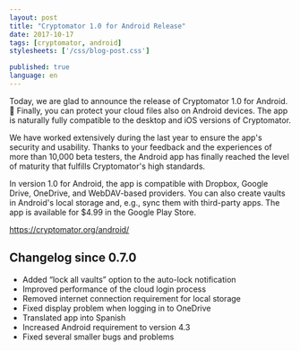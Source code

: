 ```yaml
---
layout: post
title: "Cryptomator 1.0 for Android Release"
date: 2017-10-17
tags: [cryptomator, android]
stylesheets: ['/css/blog-post.css']

published: true
language: en
---
```

Today, we are glad to announce the release of Cryptomator 1.0 for Android. :tada: Finally, you can protect your cloud files also on Android devices. The app is naturally fully compatible to the desktop and iOS versions of Cryptomator.

We have worked extensively during the last year to ensure the app's security and usability. Thanks to your feedback and the experiences of more than 10,000 beta testers, the Android app has finally reached the level of maturity that fulfills Cryptomator's high standards.

In version 1.0 for Android, the app is compatible with Dropbox, Google Drive, OneDrive, and WebDAV-based providers. You can also create vaults in Android's local storage and, e.g., sync them with third-party apps. The app is available for $4.99 in the Google Play Store.

<a href="/android/">https://cryptomator.org/android/</a>

## Changelog since 0.7.0
- Added “lock all vaults” option to the auto-lock notification
- Improved performance of the cloud login process
- Removed internet connection requirement for local storage
- Fixed display problem when logging in to OneDrive
- Translated app into Spanish
- Increased Android requirement to version 4.3
- Fixed several smaller bugs and problems
